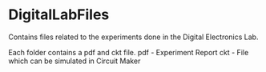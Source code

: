 # DigitalLabFiles
Contains files related to the experiments done in the Digital Electronics Lab.

Each folder contains a pdf and ckt file.
pdf - Experiment Report
ckt - File which can be simulated in Circuit Maker
